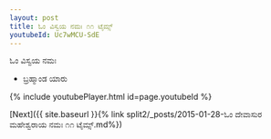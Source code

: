 ```yaml
---
layout: post
title: ಓಂ ವಿಸ್ವಯ ನಮಃ ೧೧ ಟೈಮ್ಸ್
youtubeId: Uc7wMCU-SdE
---
```

 
 
 ಓಂ ವಿಸ್ವಯ ನಮಃ  
 
 -  ಬ್ರಹ್ಮಾಂಡ ಯಾರು 
 
  
 
  
 
 
 
 
 
 


{% include youtubePlayer.html id=page.youtubeId %}
 
[Next]({{ site.baseurl }}{% link  split2/_posts/2015-01-28-ಓಂ ದೇವಾಸುರ ಮಹೇಶ್ವರಾಯ ನಮಃ ೧೧ ಟೈಮ್ಸ್.md%})
 

